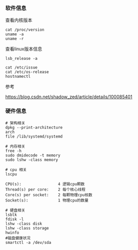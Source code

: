### 软件信息

查看内核版本

```
cat /proc/version
uname -a
uname -r
```

查看linux版本信息

```
lsb_release -a

cat /etc/issue
cat /etc/os-release
hostnamectl
```

参考

https://blog.csdn.net/shadow_zed/article/details/100085401

### 硬件信息

```
# 架构相关
dpkg --print-architecture
arch
file /lib/systemd/systemd

# 内存相关
free -h
sudo dmidecode -t memory
sudo lshw -class memory

# cpu 相关
lscpu

CPU(s):                4 逻辑cpu颗数
Thread(s) per core:    2 每个核心线程
Core(s) per socket:    2 每颗物理cpu核数
Socket(s):             1 物理cpu的数量

# 硬盘相关
lsblk
fdisk -l
lshw -class disk
lshw -class storage
hwinfo
#磁盘健康状况
smartctl -a /dev/sda
```



